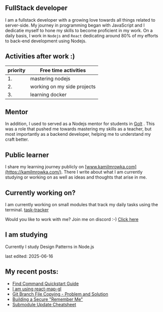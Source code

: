 ## FullStack developer
I am a fullstack developer with a growing love towards all things related to server-side. My journey in programming began with JavaScript and I dedicatie myself to hone my skills to become proficient in my work.
On a daily basis, I work in `Nodejs` and `React` dedicating around 80% of my efforts to back-end development using Nodejs.

## Activities after work  :)

| priority | Free time activities        |
| -------- | --------------------------- |
| 1.       | mastering nodejs            |
| 2.       | working on my side projects |
| 3.       | learning docker |

## Mentor
In addition, I used to served as a Nodejs mentor for students in [GoIt](https://goit.global/) . This was a role that pushed me towards mastering my skills as a teacher, but most importantly as a backend developer, helping me to understand my craft better.

## Public learner
I share my learning journey publicly on [www.kamilmrowka.com](https://kamilmrowka.com/). There I write about what I am currently studying or working on as well as ideas and thoughts that arise in me.

## Currently working on?
I am currently working on small modules that track my daily tasks using the terminal.
[task-tracker](https://github.com/KamilMr/task-tracker)

Would you like to work with me? Join me on discord :-)
[Click here](https://discord.gg/Rk3hME8rfq)

## I am studying
Currently I study Design Patterns in Node.js

last edited: 2025-06-16

## My recent posts:
<!-- BLOG-POST-LIST:START -->
- [Find Command Quickstart Guide](https://kamilmrowka.com/posts/find-command-quickstart-guide)
- [I am using react-map-gl](https://kamilmrowka.com/posts/i-am-using-react-map-gl)
- [Git Branch File Copying - Problem and Solution](https://kamilmrowka.com/posts/git-branch-file-copying-learned)
- [Building a Secure &quot;Remember Me&quot;](https://kamilmrowka.com/posts/remember-me)
- [Submodule Update Cheatsheet](https://kamilmrowka.com/posts/update-repo-submodule)
<!-- BLOG-POST-LIST:END -->

